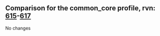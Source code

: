 ## Comparison for the common_core profile, rvn: [615](https://github.com/PRO100KatYT/FortniteProfileRevisions/tree/main/profiles/common_core/615%20common_core.json)-[617](https://github.com/PRO100KatYT/FortniteProfileRevisions/tree/main/profiles/common_core/617%20common_core.json)

No changes
